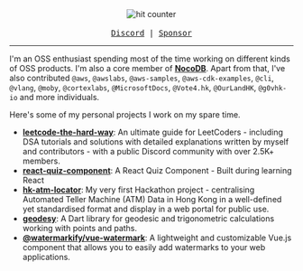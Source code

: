 <div align="center">
  <img src="https://profile-counter.glitch.me/wingkwong/count.svg" alt="hit counter" align="center">
  <br/><br/>
  <samp>
    <a href="https://discordapp.com/users/495466997304262658">Discord</a> |
    <a href="https://github.com/sponsors/wingkwong">Sponsor</a>
  </samp>
</div>

<hr/>

I'm an OSS enthusiast spending most of the time working on different kinds of OSS products. I'm also a core member of **[NocoDB](https://github.com/nocodb/nocodb)**. Apart from that, I've also contributed `@aws`, `@awslabs`, `@aws-samples`, `@aws-cdk-examples`, `@cli`, `@vlang`, `@moby`, `@cortexlabs`, `@MicrosoftDocs`, `@Vote4.hk`, `@OurLandHK`, `@g0vhk-io` and more individuals. 

Here's some of my personal projects I work on my spare time.

- **[leetcode-the-hard-way](https://github.com/wingkwong/leetcode-the-hard-way)**: An ultimate guide for LeetCoders - including DSA tutorials and solutions with detailed explanations written by myself and contributors - with a public Discord community with over 2.5K+ members.
- **[react-quiz-component](https://github.com/wingkwong/react-quiz-component)**: A React Quiz Component - Built during learning React
- **[hk-atm-locator](https://github.com/wingkwong/hk-atm-locator)**: My very first Hackathon project - centralising Automated Teller Machine (ATM) Data in Hong Kong in a well-defined yet standardised format and display in a web portal for public use.
- **[geodesy](https://github.com/wingkwong/geodesy)**: A Dart library for geodesic and trigonometric calculations working with points and paths. 
- **[@watermarkify/vue-watermark](https://github.com/watermarkify/vue-watermark)**: A lightweight and customizable Vue.js component that allows you to easily add watermarks to your web applications.
